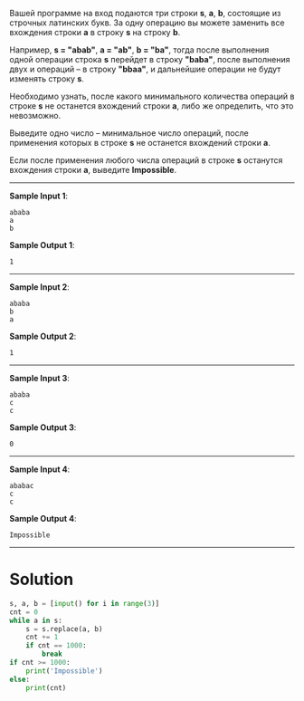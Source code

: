 Вашей программе на вход подаются три строки **s**, **a**, **b**, состоящие из строчных латинских букв.
За одну операцию вы можете заменить все вхождения строки **a** в строку **s** на строку **b**.

Например, **s = "abab"**, **a = "ab"**, **b = "ba"**, тогда после выполнения одной операции строка **s** перейдет в
строку **"baba"**, после выполнения двух и операций – в строку **"bbaa"**, и дальнейшие операции не будут изменять
строку **s﻿**.

Необходимо узнать, после какого минимального количества операций в строке **s** не останется вхождений строки **a**,
либо же определить, что это невозможно.

Выведите одно число – минимальное число операций, после применения которых в строке **s** не останется вхождений
строки **a**.

Если после применения любого числа операций в строке **s** останутся вхождения строки **a**, выведите **Impossible**.

---

**Sample Input 1**:

```
ababa
a
b
```

**Sample Output 1**:

`1`

---

**Sample Input 2**:

```
ababa
b
a
```

**Sample Output 2**:

`1`

---

**Sample Input 3**:

```
ababa
c
c
```

**Sample Output 3**:

`0`

---

**Sample Input 4**:

```
ababac
c
c
```

**Sample Output 4**:

`Impossible`

---

# Solution

```python
s, a, b = [input() for i in range(3)]
cnt = 0
while a in s:
    s = s.replace(a, b)
    cnt += 1
    if cnt == 1000:
        break
if cnt >= 1000:
    print('Impossible')
else:
    print(cnt)

```
